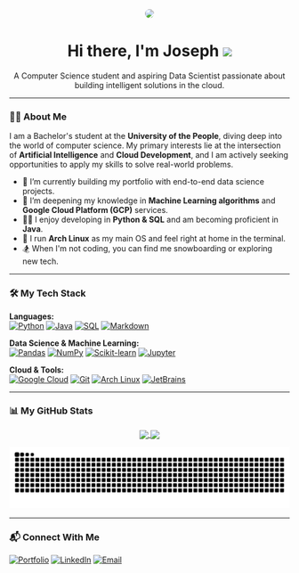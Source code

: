 <div id="header" align="center">
  <img src="https://github.com/thejollydev.png" width="150" style="border-radius: 50%"/>
  
  <h1>
    Hi there, I'm Joseph
    <img src="https://emojis.slackmojis.com/emojis/images/1531849430/4246/blob-wave.gif?1531849430" width="30"/>
  </h1>
  
  <p>
    A Computer Science student and aspiring Data Scientist passionate about building intelligent solutions in the cloud.
  </p>
</div>

---

### 👨‍💻 About Me

I am a Bachelor's student at the **University of the People**, diving deep into the world of computer science. My primary interests lie at the intersection of **Artificial Intelligence** and **Cloud Development**, and I am actively seeking opportunities to apply my skills to solve real-world problems.

- 🔭 I’m currently building my portfolio with end-to-end data science projects.
- 🌱 I’m deepening my knowledge in **Machine Learning algorithms** and **Google Cloud Platform (GCP)** services.
- 👨‍💻 I enjoy developing in **Python & SQL** and am becoming proficient in **Java**.
- 🐧 I run **Arch Linux** as my main OS and feel right at home in the terminal.
- 🏂 When I'm not coding, you can find me snowboarding or exploring new tech.

---

### 🛠️ My Tech Stack

<p align="left">
  <strong>Languages:</strong><br>
  <a href="#"><img alt="Python" src="https://img.shields.io/badge/Python-3776AB?style=for-the-badge&logo=python&logoColor=white"></a>
  <a href="#"><img alt="Java" src="https://img.shields.io/badge/Java-ED8B00?style=for-the-badge&logo=openjdk&logoColor=white"></a>
  <a href="#"><img alt="SQL" src="https://img.shields.io/badge/SQL-025E8C?style=for-the-badge&logo=microsoft-sql-server&logoColor=white"></a>
  <a href="#"><img alt="Markdown" src="https://img.shields.io/badge/Markdown-000000?style=for-the-badge&logo=markdown&logoColor=white"></a>
</p>

<p align="left">
  <strong>Data Science & Machine Learning:</strong><br>
  <a href="#"><img alt="Pandas" src="https://img.shields.io/badge/Pandas-150458?style=for-the-badge&logo=pandas&logoColor=white"></a>
  <a href="#"><img alt="NumPy" src="https://img.shields.io/badge/NumPy-013243?style=for-the-badge&logo=numpy&logoColor=white"></a>
  <a href="#"><img alt="Scikit-learn" src="https://img.shields.io/badge/scikit--learn-F7931E?style=for-the-badge&logo=scikit-learn&logoColor=white"></a>
  <a href="#"><img alt="Jupyter" src="https://img.shields.io/badge/Jupyter-F37626?style=for-the-badge&logo=Jupyter&logoColor=white"></a>
</p>

<p align="left">
  <strong>Cloud & Tools:</strong><br>
  <a href="#"><img alt="Google Cloud" src="https://img.shields.io/badge/Google_Cloud-4285F4?style=for-the-badge&logo=google-cloud&logoColor=white"></a>
  <a href="#"><img alt="Git" src="https://img.shields.io/badge/Git-F05032?style=for-the-badge&logo=git&logoColor=white"></a>
  <a href="#"><img alt="Arch Linux" src="https://img.shields.io/badge/Arch_Linux-1793D1?style=for-the-badge&logo=arch-linux&logoColor=white"></a>
  <a href="#"><img alt="JetBrains" src="https://img.shields.io/badge/JetBrains-000000?style=for-the-badge&logo=jetbrains&logoColor=white"></a>
</p>

---

### 📊 My GitHub Stats

<p align="center">
  <a href="https://github.com/anuraghazra/github-readme-stats">
    <img align="center" src="https://github-readme-stats.vercel.app/api?username=thejollydev&show_icons=true&theme=tokyonight&hide_border=true&include_all_commits=true&count_private=true" />
  </a>
  <a href="https://github.com/anuraghazra/github-readme-stats">
    <img align="center" src="https://github-readme-stats.vercel.app/api/top-langs/?username=thejollydev&layout=compact&theme=tokyonight&hide_border=true&langs_count=8" />
  </a>
</p>

<p align="center">
  <img src="https://raw.githubusercontent.com/thejollydev/thejollydev/main/dist/github-contribution-grid-snake.svg" alt="contribution snake">
</p>


---

### 📬 Connect With Me

<p align="left">
  <a href="https://soper.dev/" target="_blank"><img alt="Portfolio" src="https://img.shields.io/badge/Portfolio-website-blue?style=for-the-badge&logo=google-chrome"></a>
  <a href="https://www.linkedin.com/in/joseph-soper-dev/" target="_blank"><img alt="LinkedIn" src="https://img.shields.io/badge/LinkedIn-0077B5?style=for-the-badge&logo=linkedin&logoColor=white"></a>
  <a href="mailto:joseph@soper.dev"><img alt="Email" src="https://img.shields.io/badge/Email-me-green?style=for-the-badge&logo=gmail"></a>
</p>

